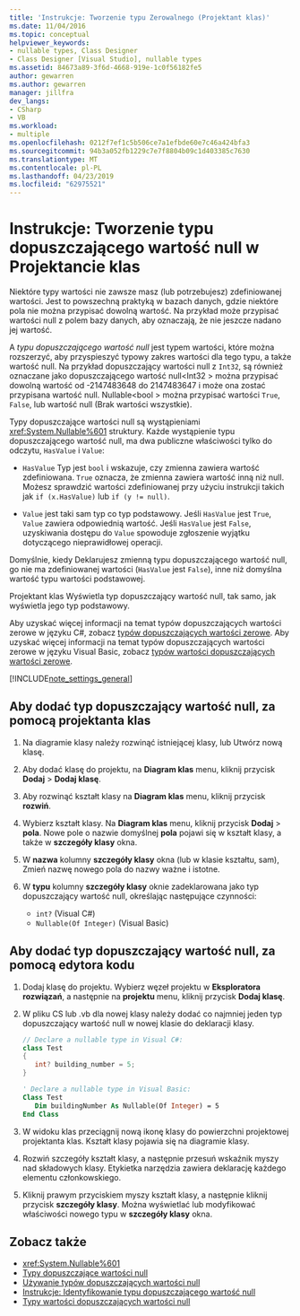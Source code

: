 ```yaml
---
title: 'Instrukcje: Tworzenie typu Zerowalnego (Projektant klas)'
ms.date: 11/04/2016
ms.topic: conceptual
helpviewer_keywords:
- nullable types, Class Designer
- Class Designer [Visual Studio], nullable types
ms.assetid: 84673a89-3f6d-4668-919e-1c0f56182fe5
author: gewarren
ms.author: gewarren
manager: jillfra
dev_langs:
- CSharp
- VB
ms.workload:
- multiple
ms.openlocfilehash: 0212f7ef1c5b506ce7a1efbde60e7c46a424bfa3
ms.sourcegitcommit: 94b3a052fb1229c7e7f8804b09c1d403385c7630
ms.translationtype: MT
ms.contentlocale: pl-PL
ms.lasthandoff: 04/23/2019
ms.locfileid: "62975521"
---
```

# <a name="how-to-create-a-nullable-type-in-class-designer"></a>Instrukcje: Tworzenie typu dopuszczającego wartość null w Projektancie klas

Niektóre typy wartości nie zawsze masz (lub potrzebujesz) zdefiniowanej wartości. Jest to powszechną praktyką w bazach danych, gdzie niektóre pola nie można przypisać dowolną wartość. Na przykład może przypisać wartości null z polem bazy danych, aby oznaczają, że nie jeszcze nadano jej wartość.

A *typu dopuszczającego wartość null* jest typem wartości, które można rozszerzyć, aby przyspieszyć typowy zakres wartości dla tego typu, a także wartość null. Na przykład dopuszczający wartości null z `Int32`, są również oznaczane jako dopuszczającego wartość null\<Int32 > można przypisać dowolną wartość od -2147483648 do 2147483647 i może ona zostać przypisana wartość null. Nullable\<bool > można przypisać wartości `True`, `False`, lub wartość null (Brak wartości wszystkie).

Typy dopuszczające wartości null są wystąpieniami <xref:System.Nullable%601> struktury. Każde wystąpienie typu dopuszczającego wartość null, ma dwa publiczne właściwości tylko do odczytu, `HasValue` i `Value`:

- `HasValue` Typ jest `bool` i wskazuje, czy zmienna zawiera wartość zdefiniowana. `True` oznacza, że zmienna zawiera wartość inną niż null. Możesz sprawdzić wartości zdefiniowanej przy użyciu instrukcji takich jak `if (x.HasValue)` lub `if (y != null)`.

- `Value` jest taki sam typ co typ podstawowy. Jeśli `HasValue` jest `True`, `Value` zawiera odpowiednią wartość. Jeśli `HasValue` jest `False`, uzyskiwania dostępu do `Value` spowoduje zgłoszenie wyjątku dotyczącego nieprawidłowej operacji.

Domyślnie, kiedy Deklarujesz zmienną typu dopuszczającego wartość null, go nie ma zdefiniowanej wartości (`HasValue` jest `False`), inne niż domyślna wartość typu wartości podstawowej.

Projektant klas Wyświetla typ dopuszczający wartość null, tak samo, jak wyświetla jego typ podstawowy.

Aby uzyskać więcej informacji na temat typów dopuszczających wartości zerowe w języku C#, zobacz [typów dopuszczających wartości zerowe](/dotnet/csharp/programming-guide/nullable-types/index). Aby uzyskać więcej informacji na temat typów dopuszczających wartości zerowe w języku Visual Basic, zobacz [typów wartości dopuszczających wartości zerowe](/dotnet/visual-basic/programming-guide/language-features/data-types/nullable-value-types).

[!INCLUDE[note_settings_general](../../data-tools/includes/note_settings_general_md.md)]

## <a name="to-add-a-nullable-type-by-using-the-class-designer"></a>Aby dodać typ dopuszczający wartość null, za pomocą projektanta klas

1. Na diagramie klasy należy rozwinąć istniejącej klasy, lub Utwórz nową klasę.

2. Aby dodać klasę do projektu, na **Diagram klas** menu, kliknij przycisk **Dodaj** > **Dodaj klasę**.

3. Aby rozwinąć kształt klasy na **Diagram klas** menu, kliknij przycisk **rozwiń**.

4. Wybierz kształt klasy. Na **Diagram klas** menu, kliknij przycisk **Dodaj** > **pola**. Nowe pole o nazwie domyślnej **pola** pojawi się w kształt klasy, a także w **szczegóły klasy** okna.

5. W **nazwa** kolumny **szczegóły klasy** okna (lub w klasie kształtu, sam), Zmień nazwę nowego pola do nazwy ważne i istotne.

6. W **typu** kolumny **szczegóły klasy** oknie zadeklarowana jako typ dopuszczający wartość null, określając następujące czynności:

    - `int?` (Visual C#)
    - `Nullable(Of Integer)` (Visual Basic)

## <a name="to-add-a-nullable-type-by-using-the-code-editor"></a>Aby dodać typ dopuszczający wartość null, za pomocą edytora kodu

1. Dodaj klasę do projektu. Wybierz węzeł projektu w **Eksploratora rozwiązań**, a następnie na **projektu** menu, kliknij przycisk **Dodaj klasę**.

2. W pliku CS lub .vb dla nowej klasy należy dodać co najmniej jeden typ dopuszczający wartość null w nowej klasie do deklaracji klasy.

    ```csharp
    // Declare a nullable type in Visual C#:
    class Test
    {
       int? building_number = 5;
    }
    ```

    ```vb
    ' Declare a nullable type in Visual Basic:
    Class Test
       Dim buildingNumber As Nullable(Of Integer) = 5
    End Class
    ```

3. W widoku klas przeciągnij nową ikonę klasy do powierzchni projektowej projektanta klas. Kształt klasy pojawia się na diagramie klasy.

4. Rozwiń szczegóły kształt klasy, a następnie przesuń wskaźnik myszy nad składowych klasy. Etykietka narzędzia zawiera deklarację każdego elementu członkowskiego.

5. Kliknij prawym przyciskiem myszy kształt klasy, a następnie kliknij przycisk **szczegóły klasy**. Można wyświetlać lub modyfikować właściwości nowego typu w **szczegóły klasy** okna.

## <a name="see-also"></a>Zobacz także

- <xref:System.Nullable%601>
- [Typy dopuszczające wartości null](/dotnet/csharp/programming-guide/nullable-types/index)
- [Używanie typów dopuszczających wartości null](/dotnet/csharp/programming-guide/nullable-types/using-nullable-types)
- [Instrukcje: Identyfikowanie typu dopuszczającego wartość null](/dotnet/csharp/programming-guide/nullable-types/how-to-identify-a-nullable-type)
- [Typy wartości dopuszczających wartości null](/dotnet/visual-basic/programming-guide/language-features/data-types/nullable-value-types)
